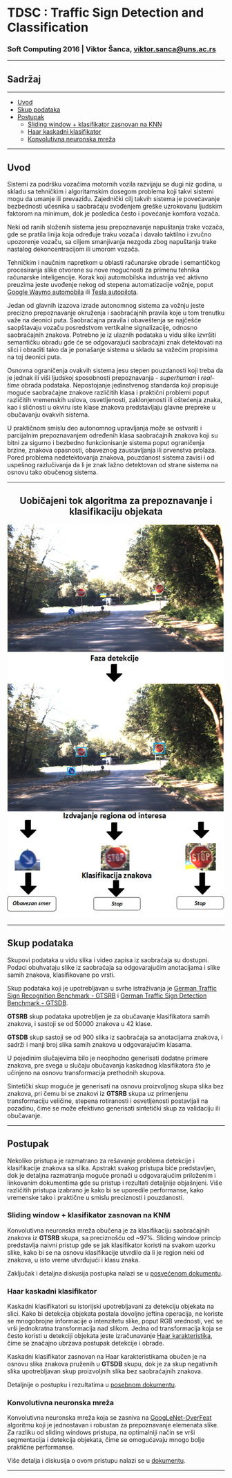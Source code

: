 
# TDSC : Traffic Sign Detection and Classification

### Soft Computing 2016 | Viktor Šanca, viktor.sanca@uns.ac.rs
---

## Sadržaj
---

* [Uvod](#uvod)
* [Skup podataka](#podaci)
* [Postupak](#postupak)
    * [Sliding window + klasifikator zasnovan na KNN](#cnn_naive)
    * [Haar kaskadni klasifikator](#haar)
    * [Konvolutivna neuronska mreža](#cnn)

---

## Uvod<a name="uvod"></a>

Sistemi za podršku vozačima motornih vozila razvijaju se dugi niz godina, u skladu sa tehničkim i algoritamskim dosegom problema koji takvi sistemi mogu da umanje ili prevaziđu. Zajednički cilj takvih sistema je povećavanje bezbednosti učesnika u saobraćaju svođenjem greške uzrokovanu ljudskim faktorom na minimum, dok je posledica često i povećanje komfora vozača.

Neki od ranih složenih sistema jesu prepoznavanje napuštanja trake vozača, gde se pratila linija koja određuje traku vozača i davalo taktilno i zvučno upozorenje vozaču, sa ciljem smanjivanja nezgoda zbog napuštanja trake nastalog dekoncentracijom ili umorom vozača. 

Tehničkim i naučnim napretkom u oblasti računarske obrade i semantičkog procesiranja slike otvorene su nove mogućnosti za primenu tehnika računarske inteligencije. Korak koji automobilska industrija već aktivno preuzima jeste uvođenje nekog od stepena automatizacije vožnje, poput [Google Waymo automobila](https://waymo.com/) ili [Tesla autopilota](https://www.tesla.com/autopilot). 

Jedan od glavnih izazova izrade autonomnog sistema za vožnju jeste precizno prepoznavanje okruženja i saobraćajnih pravila koje u tom trenutku važe na deonici puta. Saobraćajna pravila i obaveštenja se najčešće saopštavaju vozaču posredstvom vertikalne signalizacije, odnosno saobraćajnih znakova. Potrebno je iz ulaznih podataka u vidu slike izvršiti semantičku obradu gde će se odgovarajući saobraćajni znak detektovati na slici i obraditi tako da je ponašanje sistema u skladu sa važećim propisima na toj deonici puta. 

Osnovna ograničenja ovakvih sistema jesu stepen pouzdanosti koji treba da je jednak ili viši ljudskoj sposobnosti prepoznavanja - *superhuman* i *real-time* obrada podataka. Nepostojanje jedinstvenog standarda koji propisuje moguće saobraćajne znakove različitih klasa i praktični problemi poput različitih vremenskih uslova, osvetljenosti, zaklonjenosti ili oštećenja znaka, kao i sličnosti u okviru iste klase znakova predstavljaju glavne prepreke u obučavanju ovakvih sistema. 

U praktičnom smislu deo autonomnog upravljanja može se ostvariti i parcijalnim prepoznavanjem određenih klasa saobraćajnih znakova koji su bitni za sigurno i bezbedno funkcionisanje sistema poput ograničenja brzine, znakova opasnosti, obaveznog zaustavljanja ili prvenstva prolaza. Pored problema nedetektovanja znakova, pouzdanost sistema zavisi i od uspešnog razlučivanja da li je znak lažno detektovan od strane sistema na osnovu tako obučenog sistema.

---

<h2><center>Uobičajeni tok algoritma za prepoznavanje i klasifikaciju objekata</center></h2>

![Tok algoritma](images/tok_algoritma.png)

---

## Skup podataka<a name="podaci"></a>

Skupovi podataka u vidu slika i video zapisa iz saobraćaja su dostupni. Podaci obuhvataju slike iz saobraćaja sa odgovarajućim anotacijama i slike samih znakova, klasifikovane po vrsti. 

Skup podataka koji je upotrebljavan u svrhe istraživanja je [German Traffic Sign Recognition Benchmark - GTSRB](http://benchmark.ini.rub.de/?section=gtsrb&subsection=news) i [German Traffic Sign Detection Benchmark - GTSDB](http://benchmark.ini.rub.de/?section=gtsdb&subsection=news). 

**GTSRB** skup podataka upotrebljen je za obučavanje klasifikatora samih znakova, i sastoji se od 50000 znakova u 42 klase.

**GTSDB** skup sastoji se od 900 slika iz saobraćaja sa anotacijama znakova, i sadrži i manji broj slika samih znakova u odgovarajućim klasama.

U pojedinim slučajevima bilo je neophodno generisati dodatne primere znakova, pre svega u slučaju obučavanja kaskadnog klasifikatora što je učinjeno na osnovu transformacija prethodnih skupova.

Sintetički skup moguće je generisati na osnovu proizvoljnog skupa slika bez znakova, pri čemu bi se znakovi iz **GTSRB** skupa uz primenjenu transformaciju veličine, stepena rotiranosti i osvetljenosti postavljali na pozadinu, čime se može efektivno generisati sintetički skup za validaciju ili obučavanje.

---

## Postupak<a name="postupak"></a>

Nekoliko pristupa je razmatrano za rešavanje problema detekcije i klasifikacije znakova sa slika. Apstrakt svakog pristupa biće predstavljen, dok je detaljna razmatranja moguće pronaći u odgovarajućim priloženim i linkovanim dokumentima gde su pristup i rezultati detaljnije objašnjeni. Više različitih pristupa izabrano je kako bi se uporedile performanse, kako vremenske tako i praktične u smislu preciznosti i pouzdanosti.


### Sliding window + klasifikator zasnovan na KNM<a name="cnn_naive"></a>

Konvolutivna neuronska mreža obučena je za klasifikaciju saobraćajnih znakova iz **GTSRB** skupa, sa preciznošću od ~97%. Sliding window princip predstavlja naivni pristup gde se jak klasifikator koristi na svakom uzorku slike, kako bi se na osnovu klasifikacije utvrdilo da li je region neki od znakova, u isto vreme utvrđujući i klasu znaka.

Zaključak i detaljna diskusija postupka nalazi se u [posvećenom dokumentu](SlidingCNN/SlidingCNN.ipynb).


### Haar kaskadni klasifikator<a name="haar"></a>

Kaskadni klasifikatori su istorijski upotrebljavani za detekciju objekata na slici. Kako bi detekcija objekata postala dovoljno jeftina operacija, ne koriste se mnogobrojne informacije o intenzitetu slike, poput RGB vrednosti, već se vrši jednokratna transformacija nad slikom. Jedna od transformacija koja se često koristi u detekciji objekata jeste izračunavanje [Haar karakteristika](https://en.wikipedia.org/wiki/Haar-like_features), čime se značajno ubrzava postupak detekcije i obrade.

Kaskadni klasifikator zasnovan na Haar karakteristikama obučen je na osnovu slika znakova pruženih u **GTSDB** skupu, dok je za skup negativnih slika upotrebljavan skup proizvoljnih slika bez saobraćajnih znakova.

Detaljnije o postupku i rezultatima u [posebnom dokumentu](HaarDetector/HaarDetector.ipynb).


### Konvolutivna neuronska mreža<a name="cnn"></a>

Konvolutivna neuronska mreža koja se zasniva na [GoogLeNet-OverFeat](https://arxiv.org/pdf/1506.04878.pdf) algoritmu koji je jednostavan i robustan za prepoznavanje elemenata slike. Za razliku od sliding windows pristupa, na optimalniji način se vrši segmentacija i detekcija objekata, čime se omogućavaju mnogo bolje praktične performanse.

Više detalja i diskusija o ovom pristupu nalazi se u [dokumentu](TensorDetector/TensorDetector.ipynb).


---


```python

```
